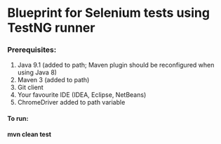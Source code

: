 # Blueprint for Selenium tests using TestNG runner

### Prerequisites:
1. Java 9.1 (added to path; Maven plugin should be reconfigured when using Java 8)
2. Maven 3 (added to path)
3. Git client
4. Your favourite IDE (IDEA, Eclipse, NetBeans)
5. ChromeDriver added to path variable

#### To run:
<b>mvn clean test</b>